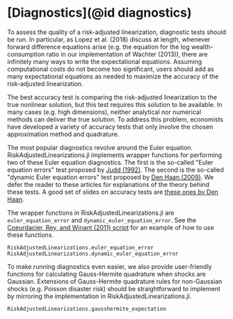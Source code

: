 # [Diagnostics](@id diagnostics)

To assess the quality of a risk-adjusted linearization, diagnostic tests should be run. In particular,
as Lopez et al. (2018) discuss at length, whenever forward difference equations arise
(e.g. the equation for the log wealth-consumption ratio in our implementation of Wachter (2013)),
there are infinitely many ways to write the expectational equations. Assuming computational costs
do not become too significant, users should add as many expectational equations as needed
to maximize the accuracy of the risk-adjusted linearization.

The best accuracy test is comparing the risk-adjusted linearization to the true nonlinear solution,
but this test requires this solution to be available. In many cases (e.g. high dimensions),
neither analytical nor numerical methods can deliver the true
solution. To address this problem, economists have developed a variety of accuracy tests that
only involve the chosen approximation method and quadrature.

The most popular diagnostics revolve around the Euler equation. RiskAdjustedLinearizations.jl implements wrapper functions for
performing two of these Euler equation diagnostics. The first is the so-called "Euler equation errors" test proposed
by [Judd (1992)](https://www.sciencedirect.com/science/article/abs/pii/002205319290061L). The second is
the so-called "dynamic Euler equation errors" test proposed by
[Den Haan (2009)](https://www.sciencedirect.com/science/article/abs/pii/S0165188909001298).
We defer the reader to these articles for explanations of the theory behind these tests.
A good set of slides on accuracy tests are [these ones by Den Haan](http://www.wouterdenhaan.com/numerical/slidesaccuracy.pdf).

The wrapper functions in RiskAdjustedLinearizations.jl are `euler_equation_error` and `dynamic_euler_equation_error`.
See the [Coeurdacier, Rey, and Winant (2011) script](https://github.com/chenwilliam77/RiskAdjustedLinearizations/tree/master/examples/crw/example_crw.jl)
for an example of how to use these functions.

```@docs
RiskAdjustedLinearizations.euler_equation_error
RiskAdjustedLinearizations.dynamic_euler_equation_error
```

To make running diagnostics even easier, we also provide user-friendly functions
for calculating Gauss-Hermite quadrature when shocks are Gaussian. Extensions
of Gauss-Hermite quadrature rules for non-Gaussian shocks (e.g. Poisson disaster risk)
should be straightforward to implement by mirroring the implementation
in RiskAdjustedLinearizations.jl.

```@docs
RiskAdjustedLinearizations.gausshermite_expectation
```